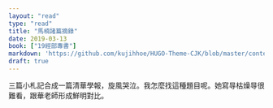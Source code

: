 ```yaml
---
layout: "read"
type: "read"
title: "馬楠諸篇摘錄"
date: 2019-03-13
book: ["19經部專書"]
markdown: 'https://github.com/kujihhoe/HUGO-Theme-CJK/blob/master/content/read/19-經部專書/112-馬楠.md'
draft: true
---
```


三篇小札記合成一篇清華學報，旋風哭泣。我怎麼找這種題目呢。她寫㝵枯燥㝵很難看，跟華老師形成鮮明對比。

